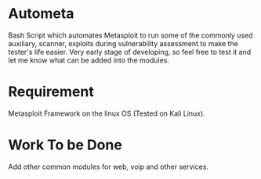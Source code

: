 # Autometa
Bash Script which automates Metasploit to run some of the commonly used auxiliary, scanner, exploits during vulnerability assessment to make the tester's life easier. Very early stage of developing, so feel free to test it and let me know what can be added into the modules.

# Requirement
Metasploit Framework on the linux OS (Tested on Kali Linux).

# Work To be Done
Add other common modules for web, voip and other services.
